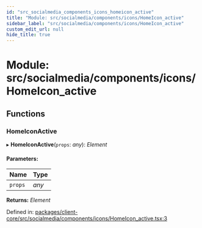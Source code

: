 ```yaml
---
id: "src_socialmedia_components_icons_homeicon_active"
title: "Module: src/socialmedia/components/icons/HomeIcon_active"
sidebar_label: "src/socialmedia/components/icons/HomeIcon_active"
custom_edit_url: null
hide_title: true
---
```


# Module: src/socialmedia/components/icons/HomeIcon\_active

## Functions

### HomeIconActive

▸ **HomeIconActive**(`props`: *any*): *Element*

#### Parameters:

| Name | Type |
| :------ | :------ |
| `props` | *any* |

**Returns:** *Element*

Defined in: [packages/client-core/src/socialmedia/components/icons/HomeIcon_active.tsx:3](https://github.com/xr3ngine/xr3ngine/blob/7e8e151f1/packages/client-core/src/socialmedia/components/icons/HomeIcon_active.tsx#L3)
